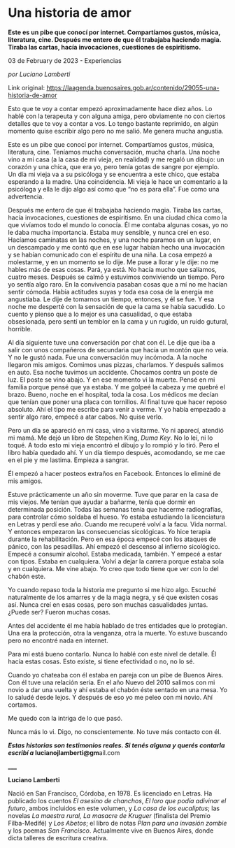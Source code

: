 # Una historia de amor

**Este es un pibe que conocí por internet. Compartíamos gustos, música, literatura, cine. Después me entero de que él trabajaba haciendo magia. Tiraba las cartas, hacía invocaciones, cuestiones de espiritismo.**

03 de February de 2023 - Experiencias

_por Luciano Lamberti_

Link original: https://laagenda.buenosaires.gob.ar/contenido/29055-una-historia-de-amor



Esto que te voy a contar empezó aproximadamente hace diez años. Lo hablé con la terapeuta y con alguna amiga, pero obviamente no con ciertos detalles que te voy a contar a vos. Lo tengo bastante reprimido, en algún momento quise escribir algo pero no me salió. Me genera mucha angustia.




Este es un pibe que conocí por internet. Compartíamos gustos, música, literatura, cine. Teníamos mucha conversación, mucha charla. Una noche vino a mi casa (a la casa de mi vieja, en realidad) y me regaló un dibujo: un corazón y una chica, que era yo, pero tenía gotas de sangre por ejemplo. Un día mi vieja va a su psicóloga y se encuentra a este chico, que estaba esperando a la madre. Una coincidencia. Mi vieja le hace un comentario a la psicóloga y ella le dijo algo así como que “no es para ella”. Fue como una advertencia.




Después me entero de que él trabajaba haciendo magia. Tiraba las cartas, hacía invocaciones, cuestiones de espiritismo. En una ciudad chica como la que vivíamos todo el mundo lo conocía. Él me contaba algunas cosas, yo no le daba mucha importancia. Estaba muy sensible, y nunca creí en eso. Hacíamos caminatas en las noches, y una noche paramos en un lugar, en un descampado y me contó que en ese lugar habían hecho una invocación y se habían comunicado con el espíritu de una niña. La cosa empezó a molestarme, y en un momento se lo dije. Me puse a llorar y le dije: no me hables más de esas cosas. Pará, ya está. No hacía mucho que salíamos, cuatro meses. Después se calmó y estuvimos conviviendo un tiempo. Pero yo sentía algo raro. En la convivencia pasaban cosas que a mí no me hacían sentir cómoda. Había actitudes suyas y toda esa cosa de la energía me angustiaba. Le dije de tomarnos un tiempo, entonces, y él se fue. Y esa noche me desperté con la sensación de que la cama se había sacudido. Lo cuento y pienso que a lo mejor es una casualidad, o que estaba obsesionada, pero sentí un temblor en la cama y un rugido, un ruido gutural, horrible.




Al día siguiente tuve una conversación por chat con él. Le dije que iba a salir con unos compañeros de secundaria que hacía un montón que no veía. Y no le gustó nada. Fue una conversación muy incómoda. A la noche llegaron mis amigos. Comimos unas pizzas, charlamos. Y después salimos en auto. Esa noche tuvimos un accidente. Chocamos contra un poste de luz. El poste se vino abajo. Y en ese momento vi la muerte. Pensé en mi familia porque pensé que ya estaba. Y me golpeé la cabeza y me quebré el brazo. Bueno, noche en el hospital, toda la cosa. Los médicos me decían que tenían que poner una placa con tornillos. Al final tuve que hacer reposo absoluto. Ahí el tipo me escribe para venir a verme. Y yo había empezado a sentir algo raro, empecé a atar cabos. No quise verlo.




Pero un día se apareció en mi casa, vino a visitarme. Yo ni aparecí, atendió mi mamá. Me dejó un libro de Stepehen King, *Duma Key*. No lo leí, ni lo toqué. A todo esto mi vieja encontró el dibujo y lo rompió y lo tiró. Pero el libro había quedado ahí. Y un día tiempo después, acomodando, se me cae en el pie y me lastima. Empieza a sangrar.




Él empezó a hacer posteos extraños en Facebook. Entonces lo eliminé de mis amigos.




Estuve prácticamente un año sin moverme. Tuve que parar en la casa de mis viejos. Me tenían que ayudar a bañarme, tenía que dormir en determinada posición. Todas las semanas tenía que hacerme radiografías, para controlar cómo soldaba el hueso. Yo estaba estudiando la licenciatura en Letras y perdí ese año. Cuando me recuperé volví a la facu. Vida normal. Y entonces empezaron las consecuencias sicológicas. Yo hice terapia durante la rehabilitación. Pero en esa época empecé con los ataques de pánico, con las pesadillas. Ahí empezó el descenso al infierno sicológico. Empecé a consumir alcohol. Estaba medicada, también. Y empecé a estar con tipos. Estaba en cualquiera. Volví a dejar la carrera porque estaba sola y en cualquiera. Me vine abajo. Yo creo que todo tiene que ver con lo del chabón este.




Yo cuando repaso toda la historia me pregunto si me hizo algo. Escuché naturalmente de los amarres y de la magia negra, y sé que existen cosas así. Nunca creí en esas cosas, pero son muchas casualidades juntas. ¿Puede ser? Fueron muchas cosas.




Antes del accidente él me había hablado de tres entidades que lo protegían. Una era la protección, otra la venganza, otra la muerte. Yo estuve buscando pero no encontré nada en internet.




Para mí está bueno contarlo. Nunca lo hablé con este nivel de detalle. Él hacía estas cosas. Esto existe, si tiene efectividad o no, no lo sé.




Cuando yo chateaba con él estaba en pareja con un pibe de Buenos Aires. Con él tuve una relación seria. En el año Nuevo del 2010 salimos con mi novio a dar una vuelta y ahí estaba el chabón éste sentado en una mesa. Yo lo saludé desde lejos. Y después de eso yo me peleo con mi novio. Ahí cortamos.




Me quedo con la intriga de lo que pasó.




Nunca más lo vi. Digo, no conscientemente. No tuve más contacto con él.




***Estas historias son testimonios reales. Si tenés alguna y querés contarla escribí a* lucianojlamberti@gm**ail.com




**\_\_\_**




**Luciano Lamberti**




Nació en San Francisco, Córdoba, en 1978. Es licenciado en Letras. Ha publicado los cuentos *El asesino de chanchos*, *El loro que podía adivinar el futuro*, ambos incluidos en este volumen, y *La casa de los eucaliptus*; las novelas *La maestra rural, La masacre de Kruguer* (finalista del Premio Filba-Medifé) y *Los Abetos*; el libro de notas *Plan para una invasión zombie* y los poemas *San Francisco*. Actualmente vive en Buenos Aires, donde dicta talleres de escritura creativa.



